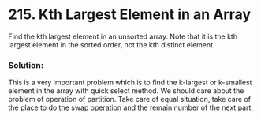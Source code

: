 # 215. Kth Largest Element in an Array

Find the kth largest element in an unsorted array. Note that it is the kth largest element in the sorted order, not the kth distinct element.


### Solution:

This is a very important problem which is to find the k-largest or k-smallest element in the array with quick select method. We should care about the problem of operation of partition. Take care of equal situation, take care of the place to do the swap operation and the remain number of the next part.